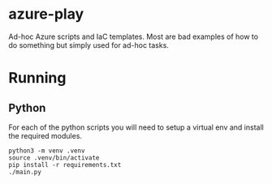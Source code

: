 # azure-play
Ad-hoc Azure scripts and IaC templates. Most are bad examples of how to do something but simply used for ad-hoc tasks.

# Running
## Python
For each of the python scripts you will need to setup a virtual env and install the required modules.
``` shell
python3 -m venv .venv
source .venv/bin/activate
pip install -r requirements.txt
./main.py
```
